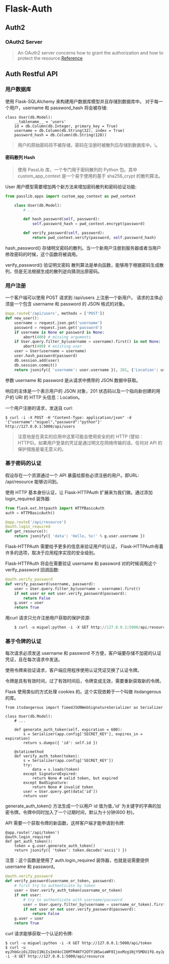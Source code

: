 # Flask-Auth

## Auth2

### OAuth2 Server
> An OAuth2 server concerns how to grant the authorization and how to protect the resource.[Reference](https://flask-oauthlib.readthedocs.io/)



## Auth Restful API

### 用户数据库
使用 Flask-SQLAlchemy 来构建用户数据库模型并且存储到数据库中。 对于每一个用户，username 和 password_hash 将会被存储:

```
class User(db.Model):
    __tablename__ = 'users'
    id = db.Column(db.Integer, primary_key = True)
    username = db.Column(db.String(32), index = True)
    password_hash = db.Column(db.String(128))
```
    
> 用户的原始密码将不被存储，密码在注册时被散列后存储到数据库中。\。

#### 密码散列 Hash
> 使用 PassLib 库，一个专门用于密码散列的 Python 包。其中custom_app_context 是一个易于使用的基于 sha256_crypt 的散列算法。

User 用户模型需要增加两个新方法来增加密码散列和密码验证功能:
```python
from passlib.apps import custom_app_context as pwd_context

    class User(db.Model):
        # ...

        def hash_password(self, password):
            self.password_hash = pwd_context.encrypt(password)

        def verify_password(self, password):
            return pwd_context.verify(password, self.password_hash)
```
            
hash_password() 存储明文密码的散列。当一个新用户注册到服务器或者当用户修改密码的时候，这个函数将被调用。

verify_password() 验证明文密码
散列算法是单向函数，能够用于根据密码生成散列，但是无法根据生成的散列逆向猜测出原密码。

### 用户注册

一个客户端可以使用 POST 请求到 /api/users 上注册一个新用户。
请求的主体必须是一个包含 username 和 password 的 JSON 格式的对象。
```python
@app.route('/api/users', methods = ['POST'])
def new_user():
    username = request.json.get('username')
    password = request.json.get('password')
    if username is None or password is None:
        abort(400) # missing arguments
    if User.query.filter_by(username = username).first() is not None:
        abort(400) # existing user
    user = User(username = username)
    user.hash_password(password)
    db.session.add(user)
    db.session.commit()
    return jsonify({ 'username': user.username }), 201, {'Location': url_for('get_user', id = user.id, _external = True)}

```

参数 username 和 password 是从请求中携带的 JSON 数据中获取。

响应的主体是一个表示用户的 JSON 对象，201 状态码以及一个指向新创建的用户的 URI 的 HTTP 头信息：Location。

一个用户注册的请求，发送自 curl:
```
$ curl -i -X POST -H "Content-Type: application/json" -d '{"username":"miguel","password":"python"}' http://127.0.0.1:5000/api/users
```
> 注意地是在真实的应用中这里可能会使用安全的的 HTTP (譬如：HTTPS)。如果用户登录的凭证是通过明文在网络传输的话，任何对 API 的保护措施是毫无意义的。

### 基于密码的认证
假设存在一个资源通过一个 API 暴露给那些必须注册的用户。即URL: /api/resource 能够访问到。

使用 HTTP 基本身份认证，让 Flask-HTTPAuth 扩展来为我们做。通过添加 login_required 装饰器:

```python
from flask.ext.httpauth import HTTPBasicAuth
auth = HTTPBasicAuth()

@app.route('/api/resource')
@auth.login_required
def get_resource():
    return jsonify({ 'data': 'Hello, %s!' % g.user.username })
```

Flask-HTTPAuth 需要给予更多的信息来验证用户的认证，
Flask-HTTPAuth有着许多的选项，取决于应用程序实现的安全级别。

Flask-HTTPAuth 将会在需要验证 username 和 password 对的时候调用这个verify_password 回调函数:
```python
@auth.verify_password
def verify_password(username, password):
    user = User.query.filter_by(username = username).first()
    if not user or not user.verify_password(password):
        return False
    g.user = user
    return True
```

用curl 请求只允许注册用户获取的保护资源:
```python
    $ curl -u miguel:python -i -X GET http://127.0.0.1:5000/api/resource
```


### 基于令牌的认证

每次请求必须发送 username 和 password 不方便，客户端要存储不加密的认证凭证，且在每次请求中发送。

使用令牌来验证请求，客户端应用程序使用认证凭证交换了认证令牌。

令牌是具有有效时间，过了有效时间后，令牌变成无效，需要重新获取新的令牌。

Flask 使用类似的方式处理 cookies 的。这个实现依赖于一个叫做 itsdangerous 的库。

```
from itsdangerous import TimedJSONWebSignatureSerializer as Serializer

class User(db.Model):
    # ...

    def generate_auth_token(self, expiration = 600):
        s = Serializer(app.config['SECRET_KEY'], expires_in = expiration)
        return s.dumps({ 'id': self.id })

    @staticmethod
    def verify_auth_token(token):
        s = Serializer(app.config['SECRET_KEY'])
        try:
            data = s.loads(token)
        except SignatureExpired:
            return None # valid token, but expired
        except BadSignature:
            return None # invalid token
        user = User.query.get(data['id'])
        return user
```
        
generate_auth_token() 方法生成一个以用户 id 值为值，’id’ 为关键字的字典的加密令牌。令牌中同时加入了一个过期时间，默认为十分钟(600 秒)。


API 需要一个获取令牌的新函数，这样客户端才能申请到令牌:
```
@app.route('/api/token')
@auth.login_required
def get_auth_token():
    token = g.user.generate_auth_token()
    return jsonify({ 'token': token.decode('ascii') })
```
    
注意：这个函数是使用了 auth.login_required 装饰器，也就是说需要提供 username 和 password。

```python
@auth.verify_password
def verify_password(username_or_token, password):
    # first try to authenticate by token
    user = User.verify_auth_token(username_or_token)
    if not user:
        # try to authenticate with username/password
        user = User.query.filter_by(username = username_or_token).first()
        if not user or not user.verify_password(password):
            return False
    g.user = user
    return True
```

curl 请求能够获取一个认证的令牌:
```
$ curl -u miguel:python -i -X GET http://127.0.0.1:5000/api/token
$ curl -u eyJhbGciOiJIUzI1NiIsImV4cCI6MTM4NTY2OTY1NSwiaWF0IjoxMzg1NjY5MDU1fQ.eyJpZCI6MX0.XbOEFJkhjHJ5uRINh2JA1BPzXjSohKYDRT472wGOvjc:unused -i -X GET http://127.0.0.1:5000/api/resource
```


